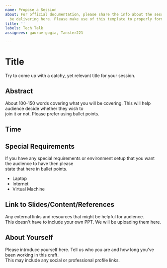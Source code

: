 ```yaml
---
name: Propose a Session
about: For official documentation, please share the info about the session/talk you'll
  be delivering here. Please make use of this template to properly format your proposal.
title: ''
labels: Tech Talk
assignees: gaurav-gogia, Tanster221

---
```


# Title
Try to come up with a catchy, yet relevant title for your session.

## Abstract
About 100-150 words covering what you will be covering. This will help audience decide whether they wish to </br>
join it or not. Please prefer using bullet points.

## Time

## Special Requirements
If you have any special requirements or environment setup that you want the audience to have then please </br>
state that here in bullet points.

* Laptop
* Internet
* Virtual Machine

## Link to Slides/Content/References
Any external links and resources that might be helpful for audience. </br>
This doesn't have to include your own PPT. We will be uploading them here.

## About Yourself
Please introduce yourself here. Tell us who you are and how long you've been working in this craft. </br>
This may include any social or professional profile links.
